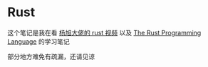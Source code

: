 # Rust

这个笔记是我在看 [杨旭大佬的 rust 视频](https://www.bilibili.com/video/BV1hp4y1k7SV)
以及 [The Rust Programming Language](https://doc.rust-lang.org/book/)
的学习笔记

部分地方难免有疏漏，还请见谅
